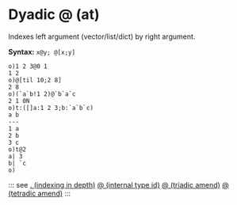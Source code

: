 # Dyadic @ (at)

Indexes left argument (vector/list/dict) by right argument.

**Syntax:** ```x@y; @[x;y]```

```o
o)1 2 3@0 1
1 2
o)@[til 10;2 8]
2 8
o)(`a`b!1 2)@`b`a`c
2 1 0N
o)t:([]a:1 2 3;b:`a`b`c)
a b
---
1 a
2 b
3 c
o)t@2
a| 3
b| `c
o)
```

::: see
[. (indexing in depth)](/verbs/indexing/dot.md)
[@ (internal type id)](/verbs/type/attype.md)
[@ (triadic amend)](/verbs/amendsdmends/tramend.md)
[@ (tetradic amend)](/verbs/amendsdmends/tetramend.md)
:::
